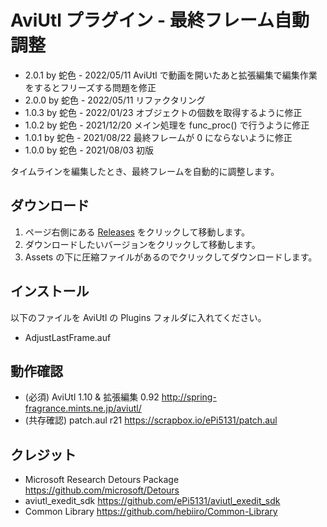 # AviUtl プラグイン - 最終フレーム自動調整

* 2.0.1 by 蛇色 - 2022/05/11 AviUtl で動画を開いたあと拡張編集で編集作業をするとフリーズする問題を修正
* 2.0.0 by 蛇色 - 2022/05/11 リファクタリング
* 1.0.3 by 蛇色 - 2022/01/23 オブジェクトの個数を取得するように修正
* 1.0.2 by 蛇色 - 2021/12/20 メイン処理を func_proc() で行うように修正
* 1.0.1 by 蛇色 - 2021/08/22 最終フレームが 0 にならないように修正
* 1.0.0 by 蛇色 - 2021/08/03 初版

タイムラインを編集したとき、最終フレームを自動的に調整します。

## ダウンロード

1. ページ右側にある [Releases](/../../releases) をクリックして移動します。
2. ダウンロードしたいバージョンをクリックして移動します。
3. Assets の下に圧縮ファイルがあるのでクリックしてダウンロードします。

## インストール

以下のファイルを AviUtl の Plugins フォルダに入れてください。
* AdjustLastFrame.auf

## 動作確認

* (必須) AviUtl 1.10 & 拡張編集 0.92 http://spring-fragrance.mints.ne.jp/aviutl/
* (共存確認) patch.aul r21 https://scrapbox.io/ePi5131/patch.aul

## クレジット

* Microsoft Research Detours Package https://github.com/microsoft/Detours
* aviutl_exedit_sdk https://github.com/ePi5131/aviutl_exedit_sdk
* Common Library https://github.com/hebiiro/Common-Library
